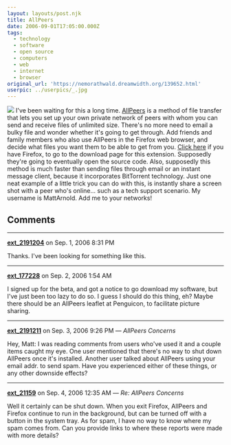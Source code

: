 ```yaml
---
layout: layouts/post.njk
title: AllPeers
date: 2006-09-01T17:05:00.000Z
tags:
  - technology
  - software
  - open source
  - computers
  - web
  - internet
  - browser
original_url: 'https://nemorathwald.dreamwidth.org/139652.html'
userpic: ../userpics/_.jpg
---
```

![](http://www.allpeers.com/img/logo.png) I've been waiting for this a long time. [AllPeers](http://www.allpeers.com/) is a method of file transfer that lets you set up your own private network of peers with whom you can send and receive files of unlimited size. There's no more need to email a bulky file and wonder whether it's going to get through. Add friends and family members who also use AllPeers in the Firefox web browser, and decide what files you want them to be able to get from you. [Click here](http://www.allpeers.com/download.php) if you have Firefox, to go to the download page for this extension. Supposedly they're going to eventually open the source code. Also, supposedly this method is much faster than sending files through email or an instant message client, because it incorporates BitTorrent technology. Just one neat example of a little trick you can do with this, is instantly share a screen shot with a peer who's online... such as a tech support scenario. My username is MattArnold. Add me to your networks!

## Comments

---

**[ext_2191204](https://www.dreamwidth.org/users/ext_2191204)** on Sep. 1, 2006 8:31 PM

Thanks. I've been looking for something like this.

---

**[ext_177228](https://www.dreamwidth.org/users/ext_177228)** on Sep. 2, 2006 1:54 AM

I signed up for the beta, and got a notice to go download my software, but I've just been too lazy to do so. I guess I should do this thing, eh? Maybe there should be an AllPeers leaflet at Penguicon, to facilitate picture sharing.

---

**[ext_2191211](https://www.dreamwidth.org/users/ext_2191211)** on Sep. 3, 2006 9:26 PM — *AllPeers Concerns*

Hey, Matt: I was reading comments from users who've used it and a couple items caught my eye. One user mentioned that there's no way to shut down AllPeers once it's installed. Another user talked about AllPeers using your email addr. to send spam. Have you experienced either of these things, or any other downside effects?

---

**[ext_21159](https://www.dreamwidth.org/users/ext_21159)** on Sep. 4, 2006 12:35 AM — *Re: AllPeers Concerns*

Well it certainly can be shut down. When you exit Firefox, AllPeers and Firefox continue to run in the background, but can be turned off with a button in the system tray. As for spam, I have no way to know where my spam comes from. Can you provide links to where these reports were made with more details?
